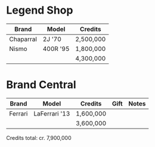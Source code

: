 # Legend Shop

| Brand | Model | Credits |
| ------------- | ------------- | ------------- |
| Chaparral | 2J '70 | 2,500,000
| Nismo | 400R '95 | 1,800,000 |
| | | 4,300,000 |

# Brand Central

| Brand | Model | Credits | Gift | Notes |
| ------------- | ------------- | ------------- | ------------- | ------------- |
| Ferrari | LaFerrari '13 | 1,600,000 | | |
| | | 3,600,000 | | |

Credits total: cr. 7,900,000
